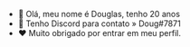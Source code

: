 - 👋 Olá, meu nome é Douglas, tenho 20 anos
- 💙 Tenho Discord para contato » Doug#7871
- ❤ Muito obrigado por entrar em meu perfil.

<!---
dougldev/dougldev is a ✨ special ✨ repository because its `README.md` (this file) appears on your GitHub profile.
You can click the Preview link to take a look at your changes.
--->

